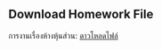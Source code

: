## Download Homework File
การงานเรื่องห้างหุ้นส่วน: [ดาวโหลดไฟล์](https://drive.google.com/uc?export=download&id=1-Yx1-FW1WAO6kaVLb7cFukTK70tOLRhe)
